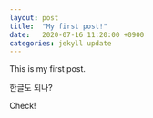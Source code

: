 ```yaml
---
layout: post
title:  "My first post!"
date:   2020-07-16 11:20:00 +0900
categories: jekyll update
---
```


This is my first post.

한글도 되나?

Check!
